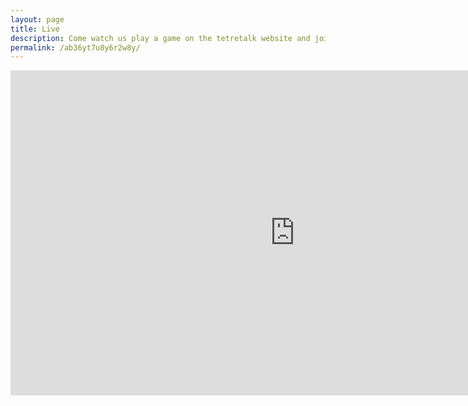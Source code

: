 ```yaml
---
layout: page
title: Live
description: Come watch us play a game on the tetretalk website and join us in the game to be in the stream!
permalink: /ab36yt7u8y6r2w8y/
---
```


<iframe width="910" height="520" src="https://www.youtube.com/embed/rf5qT4nHz8M" frameborder="0" allow="autoplay; encrypted-media" autoplay="1" controls="0" showinfo="0" ></iframe>

</div>
